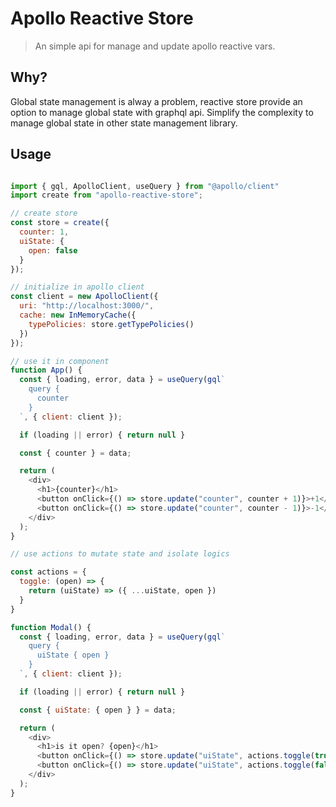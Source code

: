 # Apollo Reactive Store

> An simple api for manage and update apollo reactive vars.

## Why?

Global state management is alway a problem, reactive store provide an option to manage global state with graphql api. Simplify the complexity to manage global state in other state management library.

## Usage

```js

import { gql, ApolloClient, useQuery } from "@apollo/client"
import create from "apollo-reactive-store";

// create store
const store = create({
  counter: 1,
  uiState: {
    open: false
  }
});

// initialize in apollo client
const client = new ApolloClient({
  uri: "http://localhost:3000/",
  cache: new InMemoryCache({
    typePolicies: store.getTypePolicies()
  })
});

// use it in component
function App() {
  const { loading, error, data } = useQuery(gql`
    query {
      counter
    }
  `, { client: client });

  if (loading || error) { return null }

  const { counter } = data;

  return (
    <div>
      <h1>{counter}</h1>
      <button onClick={() => store.update("counter", counter + 1)}>+1</button>
      <button onClick={() => store.update("counter", counter - 1)}>-1</button>
    </div>
  );
}

// use actions to mutate state and isolate logics

const actions = {
  toggle: (open) => {
    return (uiState) => ({ ...uiState, open })
  }
}

function Modal() {
  const { loading, error, data } = useQuery(gql`
    query {
      uiState { open }
    }
  `, { client: client });

  if (loading || error) { return null }

  const { uiState: { open } } = data;

  return (
    <div>
      <h1>is it open? {open}</h1>
      <button onClick={() => store.update("uiState", actions.toggle(true))}>open</button>
      <button onClick={() => store.update("uiState", actions.toggle(false))}>close</button>
    </div>
  );
}

```